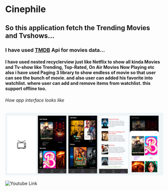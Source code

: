 # Cinephile

## So this application fetch the Trending Movies and Tvshows...

### I have used [TMDB](https://www.themoviedb.org/) Api for movies data...

#### I have used nested recyclerview just like Netflix to show all kinda Movies and Tv-show like Trending, Top-Rated, On Air Movies Now Playing etc also i have used Paging 3 library to show endless of movie so that user can see the bunch of movie. and also user can added his favorite into watchlist. where user can add and remove items from watchlist. this support offline too.

###### How app interface looks like  

![](https://github.com/Abhishek4uh/Cinephile/blob/master/cinephile.png)

![Youtube Link](https://www.youtube.com/watch?v=UAQTr-Jg2i4)
